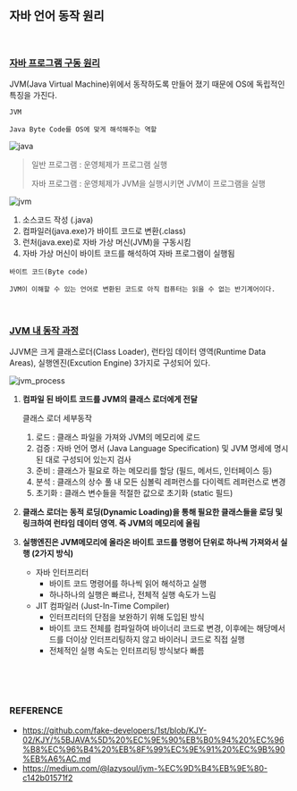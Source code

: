 ## 자바 언어 동작 원리

<br>

### <u>자바 프로그램 구동 원리</u>

JVM(Java Virtual Machine)위에서 동작하도록 만들어 졌기 때문에 OS에 독립적인 특징을 가진다.

~~~
JVM

Java Byte Code를 OS에 맞게 해석해주는 역할
~~~

![java](https://user-images.githubusercontent.com/61674527/104820549-d226a580-5878-11eb-83f5-6e89cd5d1866.jpg)

> 일반 프로그램 : 운영체제가 프로그램 실행
>
> 자바 프로그램 : 운영체제가 JVM을 실행시키면 JVM이 프로그램을 실행

![jvm](https://user-images.githubusercontent.com/61674527/104820559-e4084880-5878-11eb-98a3-f92d15a57d49.jpg)

1. 소스코드 작성 (.java)
2. 컴파일러(java.exe)가 바이트 코드로 변환(.class)
3. 런처(java.exe)로 자바 가상 머신(JVM)을 구동시킴
4. 자바 가상 머신이 바이트 코드를 해석하여 자바 프로그램이 실행됨

~~~
바이트 코드(Byte code)

JVM이 이해할 수 있는 언어로 변환된 코드로 아직 컴퓨터는 읽을 수 없는 반기계어이다.
~~~

<br>

### <u>JVM 내 동작 과정</u> 

JJVM은 크게 클래스로더(Class Loader), 런타임 데이터 영역(Runtime Data Areas), 실행엔진(Excution Engine) 3가지로 구성되어 있다.

![jvm_process](https://user-images.githubusercontent.com/61674527/104820567-f4b8be80-5878-11eb-9032-2ac48072b1eb.jpg)

1. **컴파일 된 바이트 코드를 JVM의 클래스 로더에게 전달**

   클래스 로더 세부동작

   1. 로드 : 클래스 파일을 가져와 JVM의 메모리에 로드
   2. 검증 : 자바 언어 명서 (Java Language Specification) 및 JVM 명세에 명시된 대로 구성되어 있는지 검사
   3. 준비 : 클래스가 필요로 하는 메모리를 할당 (필드, 메서드, 인터페이스 등)
   4. 분석 : 클래스의 상수 풀 내 모든 심볼릭 레퍼런스를 다이렉트 레퍼런스로 변경
   5. 초기화 : 클래스 변수들을 적절한 값으로 초기화 (static 필드)

2.  **클래스 로더는 동적 로딩(Dynamic Loading)을 통해 필요한 클래스들을 로딩 및 링크하여 런타임 데이터 영역. 즉 JVM의 메모리에 올림**

3. **실행엔진은 JVM메모리에 올라온 바이트 코드를 명령어 단위로 하나씩 가져와서 실행 (2가지 방식)**

   * 자바 인터프리터
     * 바이트 코드 명령어를 하나씩 읽어 해석하고 실행
     * 하나하나의 실행은 빠르나, 전체적 실행 속도가 느림
   * JIT 컴파일러 (Just-In-Time Compiler)
     * 인터프리터의 단점을 보완하기 위해 도입된 방식
     * 바이트 코드 전체를 컴파일하여 바이너리 코드로 변경, 이후에는 해당메서드를 더이상 인터프리팅하지 않고 바이러니 코드로 직접 실행
     * 전체적인 실행 속도는 인터프리팅 방식보다 빠름

<br>

<br>

<br>

### REFERENCE

* https://github.com/fake-developers/1st/blob/KJY-02/KJY/%5BJAVA%5D%20%EC%9E%90%EB%B0%94%20%EC%96%B8%EC%96%B4%20%EB%8F%99%EC%9E%91%20%EC%9B%90%EB%A6%AC.md
* https://medium.com/@lazysoul/jvm-%EC%9D%B4%EB%9E%80-c142b01571f2

